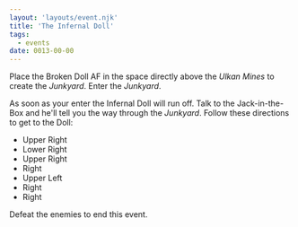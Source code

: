 ```yaml
---
layout: 'layouts/event.njk'
title: 'The Infernal Doll'
tags:
  - events
date: 0013-00-00
---
```

Place the Broken Doll AF in the space directly above the *Ulkan Mines* to create the *Junkyard*. Enter the *Junkyard*.

As soon as your enter the Infernal Doll will run off. Talk to the Jack-in-the-Box and he'll tell you the way through the *Junkyard*. Follow these directions to get to the Doll:

* Upper Right
* Lower Right
* Upper Right
* Right
* Upper Left
* Right
* Right

Defeat the enemies to end this event.